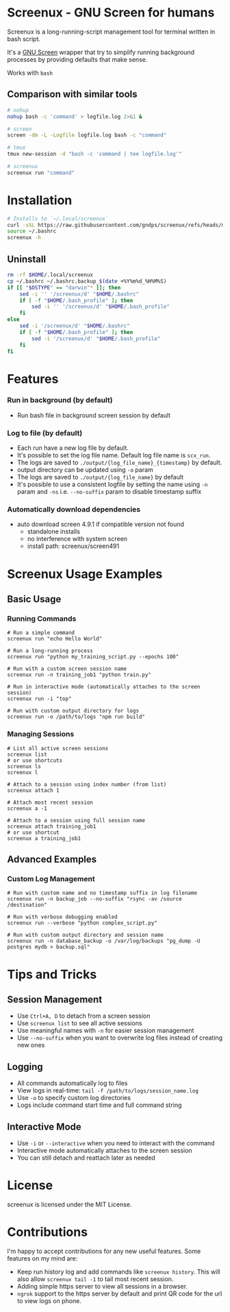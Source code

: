# Screenux - GNU Screen for humans

Screenux is a long-running-script management tool for terminal written in bash script.

It's a [GNU Screen](https://www.gnu.org/software/screen/) wrapper that try to simplify running background processes by providing defaults that make sense.

Works with `bash`

## Comparison with similar tools
```bash
# nohup
nohup bash -c 'command' > logfile.log 2>&1 &

# screen
screen -dm -L -Logfile logfile.log bash -c "command"

# tmux
tmux new-session -d "bash -c 'command | tee logfile.log'"

# screenux
screenux run "command"
```

# Installation

```bash
# Installs to `~/.local/screenux`
curl -sSL https://raw.githubusercontent.com/gndps/screenux/refs/heads/main/install.sh | bash
source ~/.bashrc
screenux -h
```

## Uninstall
```bash
rm -rf $HOME/.local/screenux
cp ~/.bashrc ~/.bashrc.backup_$(date +%Y%m%d_%H%M%S)
if [[ "$OSTYPE" == "darwin"* ]]; then
    sed -i '' '/screenux/d' "$HOME/.bashrc"
    if [ -f "$HOME/.bash_profile" ]; then
        sed -i '' '/screenux/d' "$HOME/.bash_profile"
    fi
else
    sed -i '/screenux/d' "$HOME/.bashrc"
    if [ -f "$HOME/.bash_profile" ]; then
        sed -i '/screenux/d' "$HOME/.bash_profile"
    fi
fi
```

# Features

### Run in background (by default)
- Run bash file in background screen session by default
### Log to file (by default)
- Each run have a new log file by default.
- It's possible to set the log file name. Default log file name is `scx_run`.
- The logs are saved to `./output/{log_file_name}_{timestamp}` by default.
- output directory can be updated using `-o` param
- The logs are saved to `./output/{log_file_name}` by default
- It's possible to use a consistent logfile by setting the name using `-n` param and `-ns` i.e. `--no-suffix` param to disable timestamp suffix

### Automatically download dependencies
- auto download screen 4.9.1 if compatible version not found
    - standalone installs
    - no interference with system screen
    - install path: screenux/screen491

# Screenux Usage Examples

## Basic Usage

### Running Commands

```
# Run a simple command
screenux run "echo Hello World"

# Run a long-running process
screenux run "python my_training_script.py --epochs 100"

# Run with a custom screen session name
screenux run -n training_job1 "python train.py"

# Run in interactive mode (automatically attaches to the screen session)
screenux run -i "top"

# Run with custom output directory for logs
screenux run -o /path/to/logs "npm run build"
```

### Managing Sessions

```
# List all active screen sessions
screenux list
# or use shortcuts
screenux ls
screenux l

# Attach to a session using index number (from list)
screenux attach 1

# Attach most recent session
screenux a -1

# Attach to a session using full session name
screenux attach training_job1
# or use shortcut
screenux a training_job1
```

## Advanced Examples

### Custom Log Management

```
# Run with custom name and no timestamp suffix in log filename
screenux run -n backup_job --no-suffix "rsync -av /source /destination"

# Run with verbose debugging enabled
screenux run --verbose "python complex_script.py"

# Run with custom output directory and session name
screenux run -n database_backup -o /var/log/backups "pg_dump -U postgres mydb > backup.sql"
```

# Tips and Tricks
## Session Management

- Use `Ctrl+A, D` to detach from a screen session
- Use `screenux list` to see all active sessions
- Use meaningful names with `-n` for easier session management
- Use `--no-suffix` when you want to overwrite log files instead of creating new ones

## Logging

- All commands automatically log to files
- View logs in real-time: `tail -f /path/to/logs/session_name.log`
- Use `-o` to specify custom log directories
- Logs include command start time and full command string

## Interactive Mode

- Use `-i` or `--interactive` when you need to interact with the command
- Interactive mode automatically attaches to the screen session
- You can still detach and reattach later as needed

# License
screenux is licensed under the MIT License.

# Contributions
I'm happy to accept contributions for any new useful features. Some features on my mind are:
- Keep run history log and add commands like `screenux history`. This will also allow `screenux tail -1` to tail most recent session.
- Adding simple https server to view all sessions in a browser.
- `ngrok` support to the https server by default and print QR code for the url to view logs on phone.
